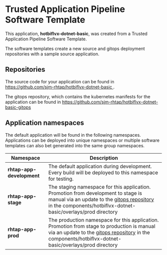 # Trusted Application Pipeline Software Template

This application, **hotbiflvx-dotnet-basic**, was created from a Trusted Application Pipeline Software Template.

The software templates create a new source and gitops deployment repositories with a sample source application. 

## Repositories

The source code for your application can be found in [https://github.com/sjm-rhtap/hotbiflvx-dotnet-basic ](https://github.com/sjm-rhtap/hotbiflvx-dotnet-basic ).
 
The gitops repository, which contains the kubernetes manifests for the application can be found in 
[https://github.com/sjm-rhtap/hotbiflvx-dotnet-basic-gitops ](https://github.com/sjm-rhtap/hotbiflvx-dotnet-basic-gitops ) 

## Application namespaces 

The default application will be found in the following namespaces. Applications can be deployed into unique namespaces or multiple software templates can also bet generated into the same group namespaces.  

|  Namespace   |  Description   |  
| -------- | -------- |   
| **rhtap-app-development** | The default application during development. Every build will be deployed to this namespace for testing. | 
| **rhtap-app-stage** | The staging namespace for this application. Promotion from development to stage is manual via an update to the [gitops repository](https://github.com/sjm-rhtap/hotbiflvx-dotnet-basic-gitops ) in the components/hotbiflvx-dotnet-basic/overlays/prod directory |  
| **rhtap-app-prod** | The production namespace for this application. Promotion from stage to production is manual via an update to the [gitops repository](https://github.com/sjm-rhtap/hotbiflvx-dotnet-basic-gitops ) in the components/hotbiflvx-dotnet-basic/overlays/prod directory | 